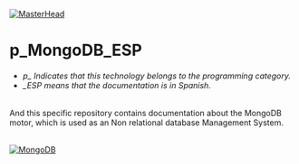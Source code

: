 [![MasterHead](http://dicer0.com/wp-content/uploads/2024/06/MondoDB-di_cer0-Banner.png)](https://dicer0.com/#skills)
# p_MongoDB_ESP
<h6 align="justify">
  <ul>
    <li>p_ Indicates that this technology belongs to the programming category.</li>
    <li>_ESP means that the documentation is in Spanish.</li>
  </ul>
</h6>
And this specific repository contains documentation about the MongoDB motor, which is used as an Non relational database Management System.
&nbsp;
<br/>
&nbsp;

[![MongoDB](http://dicer0.com/wp-content/uploads/2024/06/p_MongoDB_MkI.png)](https://dicer0.com/#skills)
